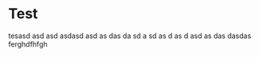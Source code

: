 # Test
tesasd asd
asd asdasd
asd
 as
 das
 da
 sd
 a sd
 as
 d as
 d 
 asd
 as
 das dasdas ferghdfhfgh
